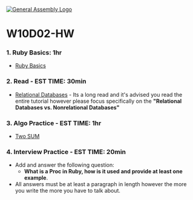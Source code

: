 [![General Assembly Logo](https://camo.githubusercontent.com/1a91b05b8f4d44b5bbfb83abac2b0996d8e26c92/687474703a2f2f692e696d6775722e636f6d2f6b6538555354712e706e67)](https://generalassemb.ly)
# W10D02-HW

### 1. Ruby Basics: 1hr
- [Ruby Basics](./rubybasics.md)

### 2. Read - EST TIME: 30min
- [Relational Databases](https://www.smartsheet.com/relational-database) - Its a long read and it's advised you read the entire tutorial however please focus specifically on the **"Relational Databases vs. Nonrelational Databases"**

### 3. Algo Practice - EST TIME: 1hr
- [Two SUM](./ALGO.MD)

### 4.  Interview Practice - EST TIME: 20min
- Add and answer the following question: 
   - **What is a Proc in Ruby, how is it used and provide at least one example**.
- All answers must be at least a paragraph in length however the more you write the more you have to talk about.
